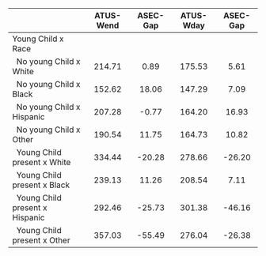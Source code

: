 
|                      |    ATUS-Wend |     ASEC-Gap |    ATUS-Wday |     ASEC-Gap |
| -------------------- | :----------: | :----------: | :----------: | :----------: |
| Young Child x Race   |              |              |              |              |
| &nbsp;&nbsp;No young Child x White |       214.71 |         0.89 |       175.53 |         5.61 |
| &nbsp;&nbsp;No young Child x Black |       152.62 |        18.06 |       147.29 |         7.09 |
| &nbsp;&nbsp;No young Child x Hispanic |       207.28 |        -0.77 |       164.20 |        16.93 |
| &nbsp;&nbsp;No young Child x Other |       190.54 |        11.75 |       164.73 |        10.82 |
| &nbsp;&nbsp;Young Child present x White |       334.44 |       -20.28 |       278.66 |       -26.20 |
| &nbsp;&nbsp;Young Child present x Black |       239.13 |        11.26 |       208.54 |         7.11 |
| &nbsp;&nbsp;Young Child present x Hispanic |       292.46 |       -25.73 |       301.38 |       -46.16 |
| &nbsp;&nbsp;Young Child present x Other |       357.03 |       -55.49 |       276.04 |       -26.38 |

